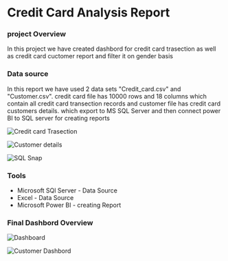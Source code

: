 # Credit Card Analysis Report

### project Overview

In this project we have created dashbord for credit card trasection as well as credit card cuctomer report and filter it on gender basis

### Data source

In this report we have used 2 data sets "Credit_card.csv" and "Customer.csv". credit card file has 10000 rows and 18 columns which contain all credit card transection records and customer file has credit card customers details. which export to MS SQL Server and then connect power BI to SQL server for creating reports

![Credit card Trasection](https://github.com/WaseemAbbas1986/Credit-Card-Analysis-Report/assets/168902203/fb741fca-984d-4036-933c-2a8babd73f67)


![Customer details](https://github.com/WaseemAbbas1986/Credit-Card-Analysis-Report/assets/168902203/070e8a71-a0b1-4d1d-97f7-b7fa0f930b7c)

![SQL Snap](https://github.com/WaseemAbbas1986/Credit-Card-Analysis-Report/assets/168902203/a4b45f14-5e17-456a-8daa-1c25546466ea)


### Tools

- Microsoft SQl Server - Data Source
- Excel - Data Source
- Microsoft Power BI - creating Report

### Final Dashbord Overview

![Dashboard](https://github.com/WaseemAbbas1986/Credit-Card-Analysis-Report/assets/168902203/a30a468c-c70f-42b6-a6bb-10a170908765)


![Customer Dashbord](https://github.com/WaseemAbbas1986/Credit-Card-Analysis-Report/assets/168902203/f8acbfd2-fadc-4a1f-917f-f5dfd4f09e0c)


